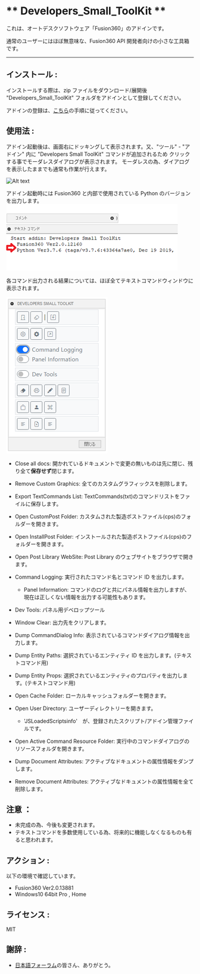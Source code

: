 # ** Developers_Small_ToolKit **

これは、オートデスクソフトウェア「Fusion360」のアドインです。

通常のユーザーにはほぼ無意味な、Fusion360 API 開発者向けの小さな工具箱です。

---

## インストール :

インストールする際は、zip ファイルをダウンロード/展開後 "Developers_Small_ToolKit" フォルダをアドインとして登録してください。

アドインの登録は、[こちら](https://kantoku.hatenablog.com/entry/2021/02/15/161734)の手順に従ってください。

## 使用法 :

アドイン起動後は、画面右にドッキングして表示されます。又、"ツール" - "アドイン" 内に "Developers Small ToolKit" コマンドが追加されるため
クリックする事でモーダレスダイアログが表示されます。
モーダレスの為、ダイアログを表示したままでも通常も作業が行えます。

![Alt text](./resources/panel.png)

アドイン起動時には Fusion360 と内部で使用されている Python のバージョンを出力します。
![Alt text](./resources/dump_ver.png)

各コマンド出力される結果については、ほぼ全てテキストコマンドウィンドウに表示されます。

![Alt text](./resources/dialog.png)

- Close all docs: 開かれているドキュメントで変更の無いものは先に閉じ、残り全て**保存せず**閉じます。
- Remove Custom Graphics: 全てのカスタムグラフィックスを削除します。
- Export TextCommands List: TextCommands(txt)のコマンドリストをファイルに保存します。

- Open CustomPost Folder: カスタムされた製造ポストファイル(cps)のフォルダーを開きます。
- Open InstallPost Folder: インストールされた製造ポストファイル(cps)のフォルダーを開きます。
- Open Post Library WebSite: Post Library のウェブサイトをブラウザで開きます。

- Command Logging: 実行されたコマンド名とコマンド ID を出力します。

  - Panel Information: コマンドのログと共にパネル情報を出力しますが、現在は正しくない情報を出力する可能性もあります。

- Dev Tools: パネル用デベロップツール

- Window Clear: 出力先をクリアします。
- Dump CommandDialog Info: 表示されているコマンドダイアログ情報を出力します。
- Dump Entity Paths: 選択されているエンティティ ID を出力します。(テキストコマンド用)
- Dump Entity Props: 選択されているエンティティのプロパティを出力します。(テキストコマンド用)

- Open Cache Folder: ローカルキャッシュフォルダーを開きます。
- Open User Directory: ユーザーディレクトリーを開きます。
  - 'JSLoadedScriptsinfo'　が、登録されたスクリプト/アドイン管理ファイルです。
- Open Active Command Resource Folder: 実行中のコマンドダイアログのリソースフォルダを開きます。
- Dump Document Attributes: アクティブなドキュメントの属性情報をダンプします。
- Remove Document Attributes: アクティブなドキュメントの属性情報を全て削除します。
## 注意 ：

- 未完成の為、今後も変更されます。
- テキストコマンドを多数使用している為、将来的に機能しなくなるものも有ると思われます。

## アクション :

以下の環境で確認しています。

- Fusion360 Ver2.0.13881
- Windows10 64bit Pro , Home

## ライセンス :

MIT

## 謝辞 :

- [日本語フォーラム](https://forums.autodesk.com/t5/fusion-360-ri-ben-yu/bd-p/707)の皆さん、ありがとう。

